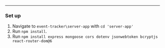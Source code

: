 
---
### Set up

1. Navigate to `event-tracker\server-app` with `cd 'server-app'`
2. Run `npm install`.
3. Run `npm install express mongoose cors dotenv jsonwebtoken bcryptjs react-router-dom@6`